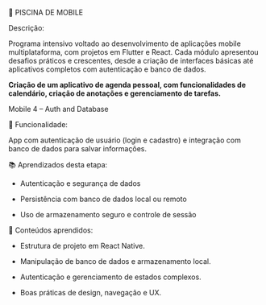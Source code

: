 📱 PISCINA DE MOBILE

Descrição:

Programa intensivo voltado ao desenvolvimento de aplicações mobile multiplataforma, com projetos em Flutter e React.
Cada módulo apresentou desafios práticos e crescentes, desde a criação de interfaces básicas até aplicativos completos com autenticação e banco de dados.

**Criação de um aplicativo de agenda pessoal, com funcionalidades de calendário, criação de anotações e gerenciamento de tarefas.**

Mobile 4 – Auth and Database

🧩 Funcionalidade:

App com autenticação de usuário (login e cadastro) e integração com banco de dados para salvar informações.

📚 Aprendizados desta etapa:

- Autenticação e segurança de dados

- Persistência com banco de dados local ou remoto

- Uso de armazenamento seguro e controle de sessão

🧠 Conteúdos aprendidos:

- Estrutura de projeto em React Native.

- Manipulação de banco de dados e armazenamento local.

- Autenticação e gerenciamento de estados complexos.

- Boas práticas de design, navegação e UX.
